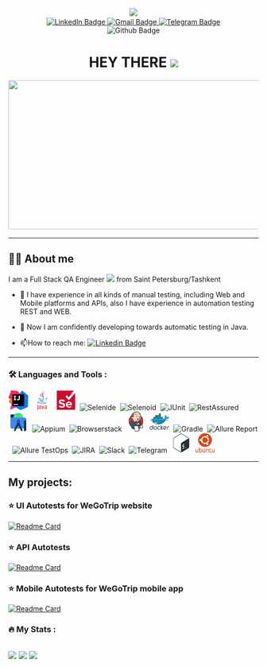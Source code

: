 <div id="header" align="center">
  <img src="https://media.giphy.com/media/M9gbBd9nbDrOTu1Mqx/giphy.gif" width="100"/>
  <div id="badges" align="center">
  <a href="https://www.linkedin.com/in/anvarshamsutdinov/">
    <img src="https://img.shields.io/badge/LinkedIn-blue?style=for-the-badge&logo=linkedin&logoColor=white" alt="LinkedIn Badge"/>
  </a>
    
  <a href="mailto:a.shamsutdinov2021@gmail.com">
    <img src="https://img.shields.io/badge/Gmail-red?style=for-the-badge&logo=gmail&logoColor=white" alt="Gmail Badge"/>
  </a>
    
  <a href="https://t.me/anvar_qa">
    <img src="https://img.shields.io/badge/Telegram-blue?style=for-the-badge&logo=telegram&logoColor=white" alt="Telegram Badge"/>
  </a>
    
</div>
  <img src="https://komarev.com/ghpvc/?username=ShamsutdinovAnvar&style=flat-square&color=blue" alt="Github Badge"/>

<p align="center">
<h1>
  HEY THERE
  <img src="https://media.giphy.com/media/hvRJCLFzcasrR4ia7z/giphy.gif" width="30px"/>
</h1>
</div>

<div align="center">
  <img src="https://media.giphy.com/media/bGgsc5mWoryfgKBx1u/giphy.gif" width="600" height="300"/>
</div>

---

## :man_technologist: About me
I am a Full Stack QA Engineer <img src="https://media.giphy.com/media/WUlplcMpOCEmTGBtBW/giphy.gif" width="30"> from Saint Petersburg/Tashkent
- :telescope: I have experience in all kinds of manual testing, including Web and Mobile platforms and APIs, also I have experience in automation testing REST and WEB.

- :seedling: Now I am confidently developing towards automatic testing in Java.

<!-- - :zap: In my free time, I do tasks on JavaRush and read tech articles. -->

- :mailbox:How to reach me: [![Linkedin Badge](https://img.shields.io/badge/-ANVAR_SHAMSUTDINOV-blue?style=flat&logo=Linkedin&logoColor=white)](https://www.linkedin.com/in/anvarshamsutdinov/)

---

### :hammer_and_wrench: Languages and Tools :
<div>
  <img src="https://github.com/JetBrains/logos/blob/master/web/intellij-idea/intellij-idea.svg" title="Intellij Idea" alt="Intellij Idea" width="40" height="40"/>&nbsp;
  <img src="https://github.com/devicons/devicon/blob/master/icons/java/java-original-wordmark.svg" title="Java" alt="Java" width="40" height="40"/>&nbsp;
  <img src="https://github.com/devicons/devicon/blob/master/icons/selenium/selenium-original.svg" title="Selenium" alt="Selenium" width="40" height="40"/>&nbsp;
  <img src="https://github.com/selenide/selenide-site-ng/blob/gh-pages/logo/logo_icon_white_800x800.png" title="Selenide" alt="Selenide" width="40" height="40"/>&nbsp;
  <img src="https://starchenkov.pro/qa-guru/img/skills/Selenoid.svg" title="Selenoid" alt="Selenoid" width="40" height="40"/>&nbsp;
  <img src="https://starchenkov.pro/qa-guru/img/skills/JUnit5.svg" title="JUnit" alt="JUnit" width="40" height="40"/>&nbsp;
  <img src="https://starchenkov.pro/qa-guru/img/skills/Rest-Assured.svg" title="RestAssured" alt="RestAssured" width="40" height="40"/>&nbsp; 
  <img src="https://github.com/devicons/devicon/blob/master/icons/androidstudio/androidstudio-original.svg" title="Android Studio"  alt="Android Studio" width="40" height="40"/>&nbsp;
  <img src="https://starchenkov.pro/qa-guru/img/skills/Appium.svg" title="Appium"  alt="Appium" width="40" height="40"/>&nbsp;
  <img src="https://starchenkov.pro/qa-guru/img/skills/Browserstack.svg" title="Browserstack" alt="Browserstack" width="40" height="40"/>&nbsp;
  <img src="https://github.com/devicons/devicon/blob/master/icons/jenkins/jenkins-original.svg" title="Jenkins" alt="Jenkins" width="40" height="40"/>&nbsp;
  <img src="https://github.com/devicons/devicon/blob/master/icons/docker/docker-original-wordmark.svg" title="Docker" alt="Docker " width="40" height="40"/>&nbsp;
  <img src="https://starchenkov.pro/qa-guru/img/skills/Gradle.svg" title="Gradle" alt="Gradle" width="40" height="40"/>&nbsp;
  <img src="https://starchenkov.pro/qa-guru/img/skills/Allure_Report.svg" title="Allure Report" alt="Allure Report" width="40" height="40"/>&nbsp;
  <img src="https://starchenkov.pro/qa-guru/img/skills/Allure_EE.svg" title="Allure TestOps" alt="Allure TestOps" width="40" height="40"/>&nbsp;
  <img src="https://icons8.com/icon/oROcPah5ues6/jira" title="JIRA" alt="JIRA" width="40" height="40"/>&nbsp;
  <img src="https://starchenkov.pro/qa-guru/img/skills/Slack.svg" title="Slack" alt="Slack" width="40" height="40"/>&nbsp;
  <img src="https://www.svgrepo.com/svg/271091/telegram" title="Telegram" alt="Telegram" width="40" height="40"/>&nbsp;
  <img src="https://github.com/devicons/devicon/blob/master/icons/bash/bash-original.svg" title="bash" alt="bash" width="40" height="40"/>&nbsp;
  <img src="https://github.com/devicons/devicon/blob/master/icons/ubuntu/ubuntu-plain-wordmark.svg" title="ubuntu" alt="ubuntu" width="40" height="40"/>&nbsp;
</div>

---
## My projects:
### :star: UI Autotests for WeGoTrip website
[![Readme Card](https://github-readme-stats.vercel.app/api/pin/?username=ShamsutdinovAnvar&repo=Wegotrip_UI_tests)](https://github.com/ShamsutdinovAnvar/Wegotrip_UI_tests)


### :star: API Autotests
[![Readme Card](https://github-readme-stats.vercel.app/api/pin/?username=ShamsutdinovAnvar&repo=Wegotrip_API)](https://github.com/ShamsutdinovAnvar/Wegotrip_API)


### :star: Mobile Autotests for WeGoTrip mobile app
[![Readme Card](https://github-readme-stats.vercel.app/api/pin/?username=ShamsutdinovAnvar&repo=Wegotrip_mobile)](https://github.com/ShamsutdinovAnvar/Wegotrip_mobile)


### :fire: My Stats :
![](http://github-profile-summary-cards.vercel.app/api/cards/stats?username=ShamsutdinovAnvar&theme=tokyonight)
![](http://github-profile-summary-cards.vercel.app/api/cards/repos-per-language?username=ShamsutdinovAnvar&theme=tokyonight) 
![](https://github-profile-summary-cards.vercel.app/api/cards/profile-details?username=ShamsutdinovAnvar&theme=tokyonight)
---

<!--
- 🔭 I’m currently working on ...
- 🌱 I’m currently learning ...
- 👯 I’m looking to collaborate on ...
- 🤔 I’m looking for help with ...
- 💬 Ask me about ...
- 📫 How to reach me: ...
- 😄 Pronouns: ...
- ⚡ Fun fact: ...
-->

